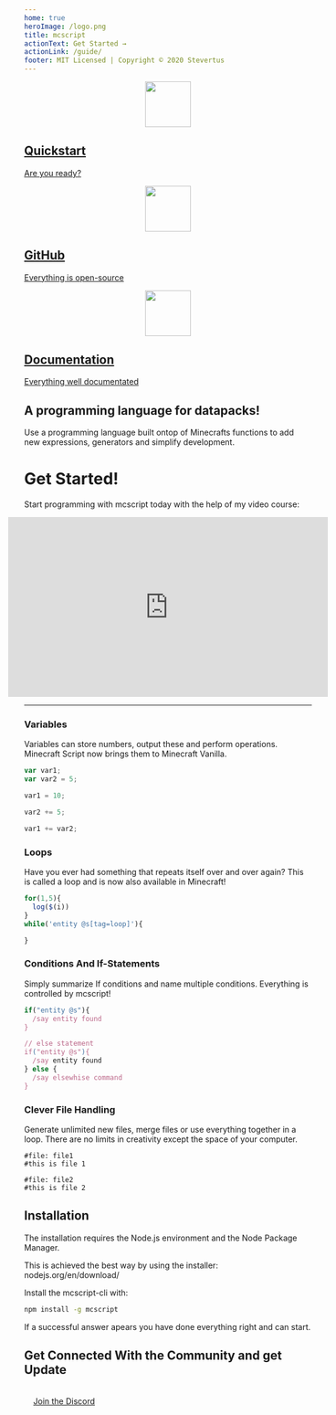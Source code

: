 ```yaml
---
home: true
heroImage: /logo.png
title: mcscript
actionText: Get Started →
actionLink: /guide/
footer: MIT Licensed | Copyright © 2020 Stevertus
---
```


<div class="features">
  <a class="feature" href="/guide">
  <img src="/rocket_icon.svg" style="width:80px;margin-left:calc(50% - 40px);" />
  <h2>Quickstart</h2>
  <p>Are you ready?</p>
</a>
  <!-- <a class="feature" href="https://stevertus.com/mcscript/code">
  <img src="/code_icon.svg" style="width:80px;margin-left:calc(50% - 40px);" />
  <h2>Online Editor</h2>
  <p>Start coding!</p>
</a> -->
  <a class="feature" href="https://github.com/Stevertus/mcscript">
  <img src="/gitHub_icon.svg" style="width:80px;margin-left:calc(50% - 40px);" />
  <h2>GitHub</h2>
  <p>Everything is open-source</p>
</a>
  <a class="feature" href="/syntax">
  <img src="/documentation_icon.svg" style="width:80px;margin-left:calc(50% - 40px);" />
  <h2>Documentation</h2>
  <p>Everything well documentated</p>
</a>
</div>
</div>

## A programming language for datapacks!

Use a programming language built ontop of Minecrafts functions to add new expressions, generators and simplify development.

# Get Started!

Start programming with mcscript today with the help of my video course:

<iframe width="560" height="315" style="margin: 0 calc(50% - 280px)" src="https://www.youtube-nocookie.com/embed/ShXr2-OD3lw" frameborder="0" allow="accelerometer; autoplay; encrypted-media; gyroscope; picture-in-picture" allowfullscreen></iframe>

---

### Variables

Variables can store numbers, output these and perform operations. Minecraft Script now brings them to Minecraft Vanilla.

```js
var var1;
var var2 = 5;

var1 = 10;

var2 += 5;

var1 += var2;
```

### Loops

Have you ever had something that repeats itself over and over again? This is called a loop and is now also available in Minecraft!

```js
for(1,5){
  log($(i))
}
while('entity @s[tag=loop]'){

}
```

### Conditions And If-Statements

Simply summarize If conditions and name multiple conditions. Everything is controlled by mcscript!

```js
if("entity @s"){
  /say entity found
}

// else statement
if("entity @s"){
  /say entity found
} else {
  /say elsewhise command
}
```

### Clever File Handling

Generate unlimited new files, merge files or use everything together in a loop. There are no limits in creativity except the space of your computer.

```
#file: file1
#this is file 1

#file: file2
#this is file 2
```

## Installation

The installation requires the Node.js environment and the Node Package Manager.

This is achieved the best way by using the installer: nodejs.org/en/download/

Install the mcscript-cli with:

```bash
npm install -g mcscript
```

If a successful answer apears you have done everything right and can start.

## Get Connected With the Community and get Update

<div class="hero" style="padding:16px"><a class="nav-link action-button" href="https://discord.gg/McYXVC8">Join the Discord</a></div>
